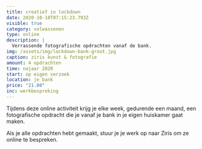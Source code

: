 ```yaml
---
title: creatief in lockdown
date: 2020-10-18T07:15:23.793Z
visible: true
category: volwassenen
type: online
description: |
  Verrassende fotografische opdrachten vanaf de bank.
img: /assets/img/lockdown-bank-groot.jpg
caption: ziris kunst & fotografie
amount: 4 opdrachten
time: najaar 2020
start: op eigen verzoek
location: je bank
price: "21.00"
inc: werkbespreking
---
```

Tijdens deze online activiteit krijg je elke week, gedurende een maand, een fotografische opdracht die je vanaf je bank in je eigen huiskamer gaat maken. 

Als je alle opdrachten hebt gemaakt, stuur je je werk op naar Ziris om ze online te bespreken.